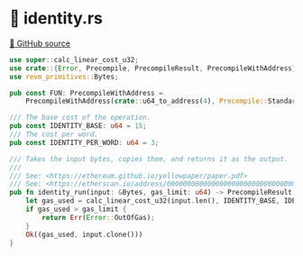 # 🦀 identity.rs

[🐙 GitHub source](https://github.com/bluealloy/revm/tree/99e177d6bedf3823a717d3017b3cfeb98ed2aeac/crates/precompile/src/identity.rs)

```rust
use super::calc_linear_cost_u32;
use crate::{Error, Precompile, PrecompileResult, PrecompileWithAddress};
use revm_primitives::Bytes;

pub const FUN: PrecompileWithAddress =
    PrecompileWithAddress(crate::u64_to_address(4), Precompile::Standard(identity_run));

/// The base cost of the operation.
pub const IDENTITY_BASE: u64 = 15;
/// The cost per word.
pub const IDENTITY_PER_WORD: u64 = 3;

/// Takes the input bytes, copies them, and returns it as the output.
///
/// See: <https://ethereum.github.io/yellowpaper/paper.pdf>
/// See: <https://etherscan.io/address/0000000000000000000000000000000000000004>
pub fn identity_run(input: &Bytes, gas_limit: u64) -> PrecompileResult {
    let gas_used = calc_linear_cost_u32(input.len(), IDENTITY_BASE, IDENTITY_PER_WORD);
    if gas_used > gas_limit {
        return Err(Error::OutOfGas);
    }
    Ok((gas_used, input.clone()))
}
```
